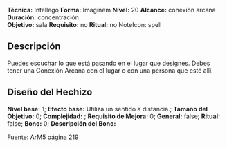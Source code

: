 
**Técnica:** Intellego
**Forma:** Imaginem
**Nivel:** 20
**Alcance:** conexión arcana 
**Duración:** concentración  
**Objetivo:** sala
**Requisito:** no
**Ritual:** no
NoteIcon: spell




## Descripción 
<p>Puedes escuchar lo que está pasando en el lugar que designes. Debes tener una Conexión Arcana con el lugar o con una persona que esté allí.</p>

## Diseño del Hechizo 

**Nivel base:** 1; **Efecto base:** Utiliza un sentido a distancia.;  **Tamaño del **Objetivo:**** 0; **Complejidad:** ; **Requisito de Mejora:** 0; **General:** false; **Ritual:** false; **Bono:** 0; **Descripción del** **Bono:** 

Fuente: ArM5 página 219